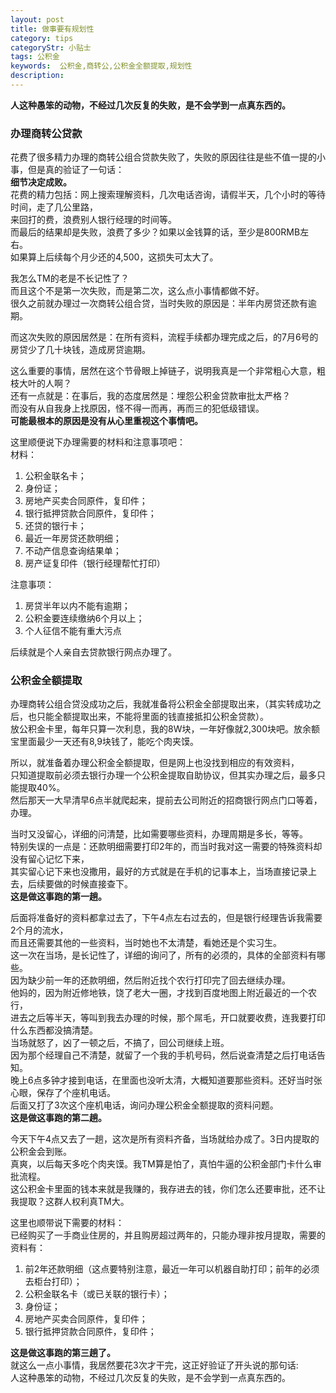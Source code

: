 ```yaml
---
layout: post
title: 做事要有规划性
category: tips
categoryStr: 小贴士
tags: 公积金
keywords:  公积金,商转公,公积金全额提取,规划性
description: 
---
```




**人这种愚笨的动物，不经过几次反复的失败，是不会学到一点真东西的。** 
### 办理商转公贷款<a id="sec-1-1" name="sec-1-1"></a>

花费了很多精力办理的商转公组合贷款失败了，失败的原因往往是些不值一提的小事，但是真的验证了一句话：  
**细节决定成败。**  
花费的精力包括：网上搜索理解资料，几次电话咨询，请假半天，几个小时的等待时间，走了几公里路，  
来回打的费，浪费别人银行经理的时间等。  
而最后的结果却是失败，浪费了多少？如果以金钱算的话，至少是800RMB左右。  
如果算上后续每个月少还的4,500，这损失可太大了。  

我怎么TM的老是不长记性了？  
而且这个不是第一次失败，而是第二次，这么点小事情都做不好。    
很久之前就办理过一次商转公组合贷，当时失败的原因是：半年内房贷还款有逾期。    

而这次失败的原因居然是：在所有资料，流程手续都办理完成之后，的7月6号的房贷少了几十块钱，造成房贷逾期。    

这么重要的事情，居然在这个节骨眼上掉链子，说明我真是一个非常粗心大意，粗枝大叶的人啊？    
还有一点就是：在事后，我的态度居然是：埋怨公积金贷款审批太严格？  
而没有从自我身上找原因，怪不得一而再，再而三的犯低级错误。  
**可能最根本的原因是没有从心里重视这个事情吧。**  

这里顺便说下办理需要的材料和注意事项吧：  
材料：  
1.  公积金联名卡；
2. 身份证；
3. 房地产买卖合同原件，复印件；
4. 银行抵押贷款合同原件，复印件；
5. 还贷的银行卡；
6.  最近一年房贷还款明细；
7. 不动产信息查询结果单；
8. 房产证复印件（银行经理帮忙打印）

注意事项：  
1.  房贷半年以内不能有逾期；
2. 公积金要连续缴纳6个月以上；
3. 个人征信不能有重大污点

后续就是个人亲自去贷款银行网点办理了。

### 公积金全额提取<a id="sec-1-2" name="sec-1-2"></a>

办理商转公组合贷没成功之后，我就准备将公积金全部提取出来，（其实转成功之后，也只能全额提取出来，不能将里面的钱直接抵扣公积金贷款）。  
放公积金卡里，每年只算一次利息，我的8W块，一年好像就2,300块吧。放余额宝里面最少一天还有8,9块钱了，能吃个肉夹馍。  

所以，就准备着办理公积金全额提取，但是网上也没找到相应的有效资料，  
只知道提取前必须去银行办理一个公积金提取自助协议，但其实办理之后，最多只能提取40%。  
然后那天一大早清早6点半就爬起来，提前去公司附近的招商银行网点门口等着，办理。  

当时又没留心，详细的问清楚，比如需要哪些资料，办理周期是多长，等等。  
特别失误的一点是：还款明细需要打印2年的，而当时我对这一需要的特殊资料却没有留心记忆下来，  
其实留心记下来也没撒用，最好的方式就是在手机的记事本上，当场直接记录上去，后续要做的时候直接查下。  
**这是做这事跑的第一趟。**    

后面将准备好的资料都拿过去了，下午4点左右过去的，但是银行经理告诉我需要2个月的流水，   
而且还需要其他的一些资料，当时她也不太清楚，看她还是个实习生。  
这一次在当场，是长记性了，详细的询问了，所有的必须的，具体的全部资料有哪些。  
因为缺少前一年的还款明细，然后附近找个农行打印完了回去继续办理。  
他妈的，因为附近修地铁，饶了老大一圈，才找到百度地图上附近最近的一个农行，  
进去之后等半天，等叫到我去办理的时候，那个屌毛，开口就要收费，连我要打印什么东西都没搞清楚。  
当场就怒了，凶了一顿之后，不搞了，回公司继续上班。  
因为那个经理自己不清楚，就留了一个我的手机号码，然后说查清楚之后打电话告知。  
晚上6点多钟才接到电话，在里面也没听太清，大概知道要那些资料。还好当时张心眼，保存了个座机电话。  
后面又打了3次这个座机电话，询问办理公积金全额提取的资料问题。  
**这是做这事跑的第二趟。**  

今天下午4点又去了一趟，这次是所有资料齐备，当场就给办成了。3日内提取的公积金会到账。  
真爽，以后每天多吃个肉夹馍。我TM算是怕了，真怕牛逼的公积金部门卡什么审批流程。  
这公积金卡里面的钱本来就是我赚的，我存进去的钱，你们怎么还要审批，还不让我提取？这群人权利真TM大。  

这里也顺带说下需要的材料：  
已经购买了一手商业住房的，并且购房超过两年的，只能办理非按月提取，需要的资料有：  
1.  前2年还款明细（这点要特别注意，最近一年可以机器自助打印；前年的必须去柜台打印）；
2. 公积金联名卡（或已关联的银行卡）；
3. 身份证；
4.  房地产买卖合同原件，复印件；
5. 银行抵押贷款合同原件，复印件；

**这是做这事跑的第三趟了。**  
就这么一点小事情，我居然要花3次才干完，这正好验证了开头说的那句话:   
人这种愚笨的动物，不经过几次反复的失败，是不会学到一点真东西的。  